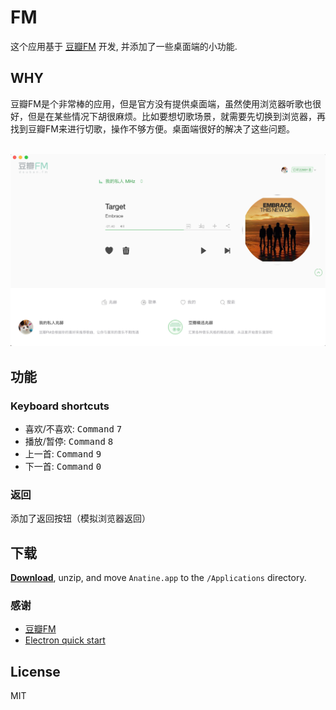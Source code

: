 
# FM 



这个应用基于 [豆瓣FM](https://douban.fm) 开发, 并添加了一些桌面端的小功能.

## WHY

豆瓣FM是个非常棒的应用，但是官方没有提供桌面端，虽然使用浏览器听歌也很好，但是在某些情况下胡很麻烦。比如要想切歌场景，就需要先切换到浏览器，再找到豆瓣FM来进行切歌，操作不够方便。桌面端很好的解决了这些问题。


<br>
<div align="center">
	<a href="https://github.com/jjvvv/doubanfm/releases/latest" align="center">
		<img src="media/doubanfm.png" width="617">
	</a>
</div>


## 功能

### Keyboard shortcuts

- 喜欢/不喜欢: <kbd>Command</kbd> <kbd>7</kbd>
- 播放/暂停: <kbd>Command</kbd> <kbd>8</kbd>
- 上一首: <kbd>Command</kbd> <kbd>9</kbd>
- 下一首: <kbd>Command</kbd> <kbd>0</kbd>

### 返回
添加了返回按钮（模拟浏览器返回）



## 下载

[**Download**](https://github.com/jjvvv/doubanfm/releases/latest), unzip, and move `Anatine.app` to the `/Applications` directory.


### 感谢

- [豆瓣FM](https://douban.fm)
- [Electron quick start](https://github.com/electron/electron-quick-start)


## License

MIT